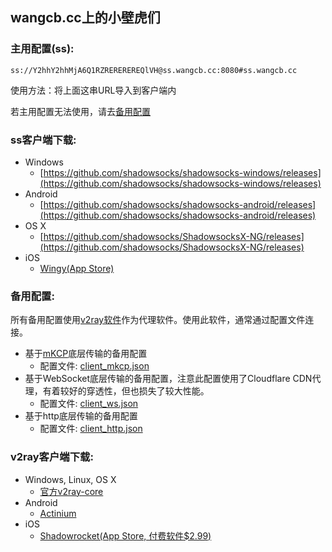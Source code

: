 ## wangcb.cc上的小壁虎们
### 主用配置(ss):
```
ss://Y2hhY2hhMjA6Q1RZREREREREQlVH@ss.wangcb.cc:8080#ss.wangcb.cc
```
使用方法：将上面这串URL导入到客户端内

若主用配置无法使用，请去[备用配置](#%E5%A4%87%E7%94%A8%E9%85%8D%E7%BD%AE)
### ss客户端下载:
- Windows
    + [https://github.com/shadowsocks/shadowsocks-windows/releases](https://github.com/shadowsocks/shadowsocks-windows/releases)
- Android
    + [https://github.com/shadowsocks/shadowsocks-android/releases](https://github.com/shadowsocks/shadowsocks-android/releases)
- OS X
    + [https://github.com/shadowsocks/ShadowsocksX-NG/releases](https://github.com/shadowsocks/ShadowsocksX-NG/releases)
- iOS
    + [Wingy(App Store)](https://itunes.apple.com/us/app/wingy-http-s-socks5-proxy-utility/id1178584911)

### 备用配置:
所有备用配置使用[v2ray软件](https://www.v2ray.com/)作为代理软件。使用此软件，通常通过配置文件连接。
- 基于[mKCP](https://www.v2ray.com/chapter_04/mkcp.html)底层传输的备用配置
    + 配置文件: [client_mkcp.json](./client_mkcp.json)
- 基于WebSocket底层传输的备用配置，注意此配置使用了Cloudflare CDN代理，有着较好的穿透性，但也损失了较大性能。
    + 配置文件: [client_ws.json](./client_ws.json)
- 基于http底层传输的备用配置
    + 配置文件: [client_http.json](./client_http.json)

### v2ray客户端下载:
- Windows, Linux, OS X
    + [官方v2ray-core](https://github.com/v2ray/v2ray-core/releases)
- Android
    + [Actinium](https://github.com/V2Ray-Android/Actinium/releases)
- iOS
    + [Shadowrocket(App Store, 付费软件$2.99)](https://itunes.apple.com/us/app/shadowrocket/id932747118?mt=8)

